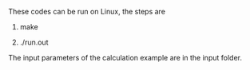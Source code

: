 These codes can be run on Linux, the steps are 

1. make

2. ./run.out

The input parameters of the calculation example are in the input folder.

